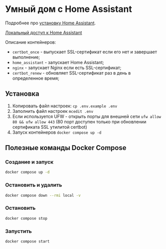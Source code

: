 # Умный дом с Home Assistant

Подробнее про [установку Home Assistant](https://www.home-assistant.io/installation/linux/#survey_section).

[Локальный доступ к Home Assistant](http://127.0.0.1:8123)

Описание контейнеров:
- `certbot_once` - выпускает SSL-сертификат если его нет и завершает выполнение;
- `home_assistant` - запускает Home Assistant;
- `nginx` - запускает Nginx если есть SSL-сертификат;
- `certbot_renew` - обновляет SSL-сертификат раз в день в определенное время;

## Установка

1. Копировать файл настроек: `cp .env.example .env`
2. Заполнить файл настроек `mcedit .env`
3. Если используется UFW - открыть порты для внешней сети `ufw allow 80 && ufw allow 443` (80 порт доступен только при обновлении сертификата SSL утилитой certbot)
4. Запуск контейнеров `docker compose up -d`

## Полезные команды Docker Compose

### Создание и запуск

```sh
docker compose up -d
```

### Остановить и удалить

```sh
docker compose down --rmi local -v
```

### Остановить

```sh
docker compose stop
```

### Запустить

```sh
docker compose start
```
